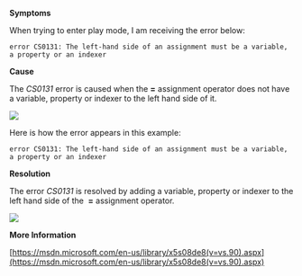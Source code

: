 

**Symptoms**



When trying to enter play mode, I am receiving the error below:


```
error CS0131: The left-hand side of an assignment must be a variable, a property or an indexer
```


**Cause**



The  *CS0131* error is caused when the  **=** assignment operator does not have a variable, property or indexer to the left hand side of it.



![](/hc/en-us/article_attachments/202203373/CS0131_a.png)



Here is how the error appears in this example:


```
error CS0131: The left-hand side of an assignment must be a variable, a property or an indexer
```


**Resolution**



The error  *CS0131* is resolved by adding a variable, property or indexer to the left hand side of the  **=**  assignment operator.



![](/hc/en-us/article_attachments/202049706/CS0131_b.png)



**More Information**



[https://msdn.microsoft.com/en-us/library/x5s08de8(v=vs.90).aspx](https://msdn.microsoft.com/en-us/library/x5s08de8(v=vs.90).aspx)





